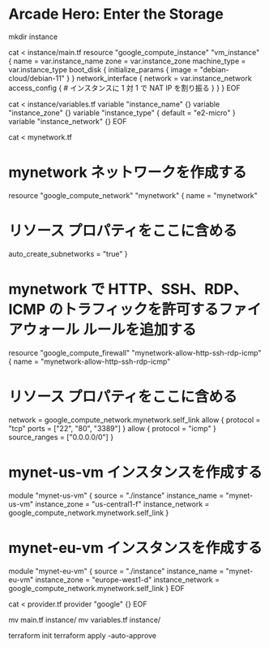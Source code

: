 # Arcade Hero: Enter the Storage
mkdir instance

cat <<EOF > instance/main.tf
resource "google_compute_instance" "vm_instance" {
  name         = var.instance_name
  zone         = var.instance_zone
  machine_type = var.instance_type
  boot_disk {
    initialize_params {
      image = "debian-cloud/debian-11"
    }
  }
  network_interface {
    network = var.instance_network
    access_config {
      # インスタンスに 1 対 1 で NAT IP を割り振る
    }
  }
}
EOF

cat <<EOF > instance/variables.tf
variable "instance_name" {}
variable "instance_zone" {}
variable "instance_type" {
  default = "e2-micro"
}
variable "instance_network" {}
EOF

cat <<EOF > mynetwork.tf
# mynetwork ネットワークを作成する
resource "google_compute_network" "mynetwork" {
  name = "mynetwork"
  # リソース プロパティをここに含める
  auto_create_subnetworks = "true"
}
# mynetwork で HTTP、SSH、RDP、ICMP のトラフィックを許可するファイアウォール ルールを追加する
resource "google_compute_firewall" "mynetwork-allow-http-ssh-rdp-icmp" {
  name = "mynetwork-allow-http-ssh-rdp-icmp"
  # リソース プロパティをここに含める
  network = google_compute_network.mynetwork.self_link
  allow {
    protocol = "tcp"
    ports    = ["22", "80", "3389"]
  }
  allow {
    protocol = "icmp"
  }
  source_ranges = ["0.0.0.0/0"]
}


# mynet-us-vm インスタンスを作成する
module "mynet-us-vm" {
  source           = "./instance"
  instance_name    = "mynet-us-vm"
  instance_zone    = "us-central1-f"
  instance_network = google_compute_network.mynetwork.self_link
}

# mynet-eu-vm インスタンスを作成する
module "mynet-eu-vm" {
  source           = "./instance"
  instance_name    = "mynet-eu-vm"
  instance_zone    = "europe-west1-d"
  instance_network = google_compute_network.mynetwork.self_link
}
EOF

cat <<EOF > provider.tf
provider "google" {}
EOF

mv main.tf instance/
mv variables.tf instance/

terraform init
terraform apply -auto-approve